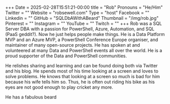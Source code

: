 +++
Date = 2025-02-28T15:51:21-00:00
title = "Rob"
Pronouns = "He/Him"
Twitter = ""
Website = "robsewell.com"
Type = "host"
Facebook = ""
Linkedin = ""
GitHub = "SQLDbAWithABeard"
Thumbnail = "/img/rob.jpg"
Pinterest = ""
Instagram = ""
YouTube = ""
Twitch = ""
+++
Rob was a SQL Server DBA with a passion for PowerShell, Azure, Automation, and SQL (PaaS geddit?). Now he just helps people make things. He is a Data Platform MVP and an Azure MVP, a PowerShell Conference Europe organiser, and maintainer of many open-source projects. He has spoken at and volunteered at many Data and PowerShell events all over the world. He is a proud supporter of the Data and PowerShell communities.

He relishes sharing and learning and can be found doing both via Twitter and his blog. He spends most of his time looking at a screen and loves to solve problems. He knows that looking at a screen so much is bad for him because his wife tells him so. Thus, he is often out riding his bike as his eyes are not good enough to play cricket any more.

He has a fabulous beard